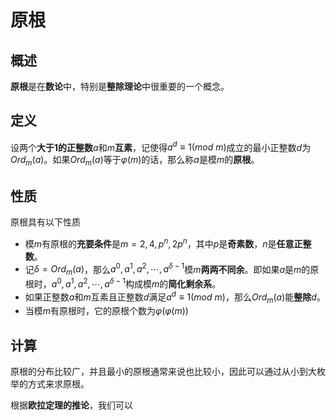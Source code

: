 # 原根

## 概述

**原根**是在**数论**中，特别是**整除理论**中很重要的一个概念。

## 定义

设两个**大于1的正整数**$a$和$m$**互素**，记使得$a^d \equiv 1(mod\ m)$成立的最小正整数$d$为$Ord_m(a)$。如果$Ord_m(a)$等于$\varphi(m)$的话，那么称$a$是模$m$的**原根**。

## 性质

原根具有以下性质

* 模$m$有原根的**充要条件**是$m = 2, 4, p^n, 2p^n$，其中$p$是**奇素数**，$n$是**任意正整数**。
* 记$\delta = Ord_m(a)$，那么$a^0,a^1,a^2,\cdots,a^{\delta-1}$模$m$**两两不同余**。即如果$a$是$m$的原根时，$a^0,a^1,a^2,\cdots,a^{\delta-1}$构成模$m$的**简化剩余系**。
* 如果正整数$a$和$m$互素且正整数$d$满足$a^d \equiv 1(mod\ m)$，那么$Ord_m(a)$能**整除**$d$。
* 当模$m$有原根时，它的原根个数为$\varphi(\varphi(m))$

## 计算

原根的分布比较广，并且最小的原根通常来说也比较小，因此可以通过从小到大枚举的方式来求原根。

根据**欧拉定理的推论**，我们可以
